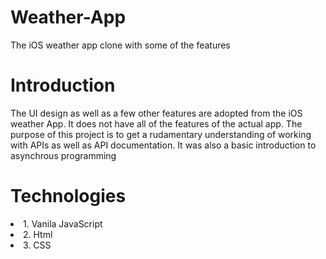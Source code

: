 # Weather-App

The iOS weather app clone with some of the features

<h1>Introduction</h1>

<p>The UI design as well as a few other features are adopted from the iOS weather App. It does not have all of the features of the actual app. The purpose of this project is to get a rudamentary understanding of working with APIs as well as API documentation. It was also a basic introduction to asynchrous programming </p>

<h1>Technologies</h1>
<li>1. Vanila JavaScript</li>
<li>2. Html</li>
<li>3. CSS</li>



